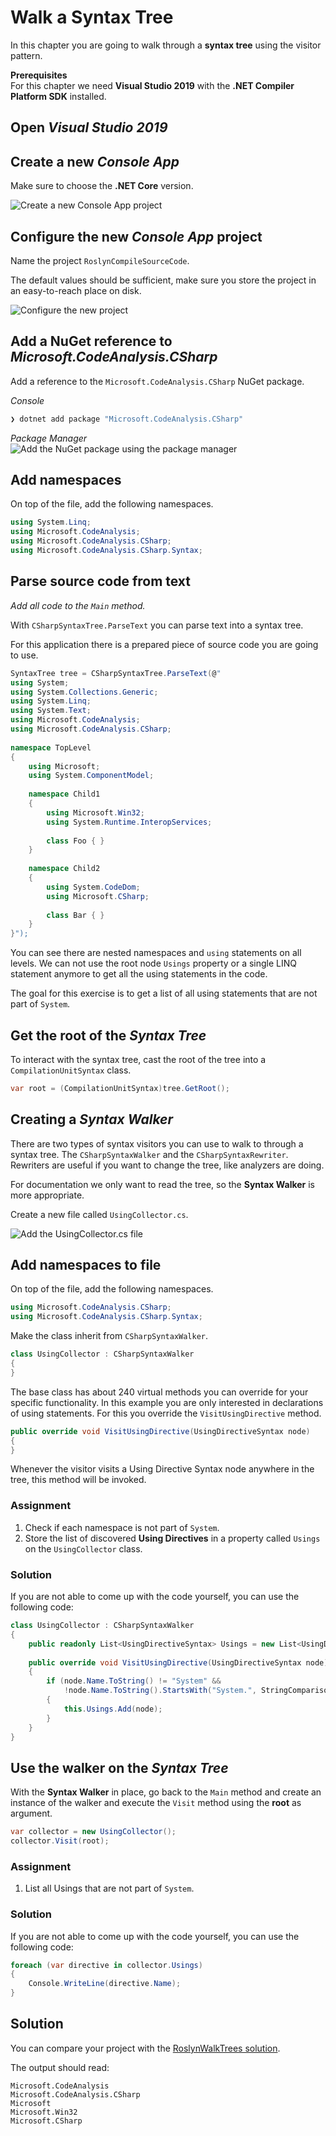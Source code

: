 # Walk a Syntax Tree

In this chapter you are going to walk through a **syntax tree** using the visitor pattern.

**Prerequisites**  
For this chapter we need **Visual Studio 2019** with the **.NET Compiler Platform SDK** installed.

## Open *Visual Studio 2019*

## Create a new *Console App*

Make sure to choose the **.NET Core** version.

![Create a new Console App project](images/14.create-project.png)

## Configure the new *Console App* project

Name the project `RoslynCompileSourceCode`.

The default values should be sufficient, make sure you store the project in an easy-to-reach place on disk.

![Configure the new project](images/14.configure-new-project.png)

## Add a NuGet reference to *Microsoft.CodeAnalysis.CSharp*

Add a reference to the `Microsoft.CodeAnalysis.CSharp` NuGet package.

*Console*  

```sh
❯ dotnet add package "Microsoft.CodeAnalysis.CSharp"
```

*Package Manager*  
![Add the NuGet package using the package manager](images/14.nuget-reference.png)

## Add namespaces

On top of the file, add the following namespaces.

```csharp
using System.Linq;
using Microsoft.CodeAnalysis;
using Microsoft.CodeAnalysis.CSharp;
using Microsoft.CodeAnalysis.CSharp.Syntax;
```

## Parse source code from text

*Add all code to the `Main` method.*

With `CSharpSyntaxTree.ParseText` you can parse text into a syntax tree.

For this application there is a prepared piece of source code you are going to use.

```csharp
SyntaxTree tree = CSharpSyntaxTree.ParseText(@"
using System;
using System.Collections.Generic;
using System.Linq;
using System.Text;
using Microsoft.CodeAnalysis;
using Microsoft.CodeAnalysis.CSharp;
 
namespace TopLevel
{
    using Microsoft;
    using System.ComponentModel;
 
    namespace Child1
    {
        using Microsoft.Win32;
        using System.Runtime.InteropServices;
 
        class Foo { }
    }
 
    namespace Child2
    {
        using System.CodeDom;
        using Microsoft.CSharp;
 
        class Bar { }
    }
}");
```

You can see there are nested namespaces and `using` statements on all levels.
We can not use the root node `Usings` property or a single LINQ statement anymore to get all the using statements in the code.

The goal for this exercise is to get a list of all using statements that are not part of `System`.

## Get the root of the *Syntax Tree*

To interact with the syntax tree, cast the root of the tree into a `CompilationUnitSyntax` class.

```csharp
var root = (CompilationUnitSyntax)tree.GetRoot();
```

## Creating a *Syntax Walker*

There are two types of syntax visitors you can use to walk to through a syntax tree. The `CSharpSyntaxWalker` and the `CSharpSyntaxRewriter`.
Rewriters are useful if you want to change the tree, like analyzers are doing.

For documentation we only want to read the tree, so the **Syntax Walker** is more appropriate.

Create a new file called `UsingCollector.cs`.

![Add the `UsingCollector.cs` file](images/14.add-class.png)

## Add namespaces to file

On top of the file, add the following namespaces.

```csharp
using Microsoft.CodeAnalysis.CSharp;
using Microsoft.CodeAnalysis.CSharp.Syntax;
```

Make the class inherit from `CSharpSyntaxWalker`.

```csharp
class UsingCollector : CSharpSyntaxWalker
{
}
```

The base class has about 240 virtual methods you can override for your specific functionality.
In this example you are only interested in declarations of using statements. For this you override the `VisitUsingDirective` method.

```csharp
public override void VisitUsingDirective(UsingDirectiveSyntax node)
{
}
```

Whenever the visitor visits a Using Directive Syntax node anywhere in the tree, this method will be invoked.

### Assignment

1. Check if each namespace is not part of `System`.
2. Store the list of discovered **Using Directives** in a property called `Usings` on the `UsingCollector` class.

### Solution

If you are not able to come up with the code yourself, you can use the following code:

```csharp
class UsingCollector : CSharpSyntaxWalker
{
    public readonly List<UsingDirectiveSyntax> Usings = new List<UsingDirectiveSyntax>();
    
    public override void VisitUsingDirective(UsingDirectiveSyntax node)
    {
        if (node.Name.ToString() != "System" &&
            !node.Name.ToString().StartsWith("System.", StringComparison.Ordinal))
        {
            this.Usings.Add(node);
        }
    }
}
```

## Use the walker on the *Syntax Tree*

With the **Syntax Walker** in place, go back to the `Main` method and create an instance of the walker and execute the `Visit` method using the **root** as argument.

```csharp
var collector = new UsingCollector();
collector.Visit(root);
```

### Assignment

1. List all Usings that are not part of `System`.

### Solution

If you are not able to come up with the code yourself, you can use the following code:

```csharp
foreach (var directive in collector.Usings)
{
    Console.WriteLine(directive.Name);
}
```

## Solution

You can compare your project with the [RoslynWalkTrees solution](solutions/14.RoslynWalkTrees/).

The output should read:

```text
Microsoft.CodeAnalysis  
Microsoft.CodeAnalysis.CSharp  
Microsoft  
Microsoft.Win32  
Microsoft.CSharp
```
